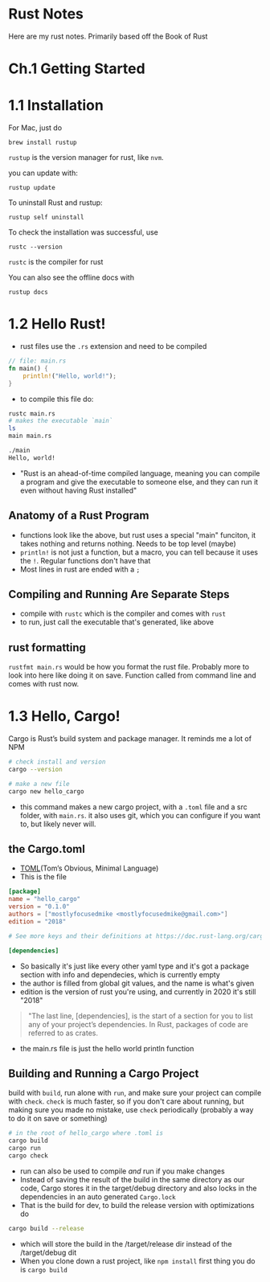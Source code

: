 # Rust Notes
Here are my rust notes. Primarily based off the Book of Rust
# Ch.1 Getting Started

# 1.1 Installation
For Mac, just do
```
brew install rustup
```
`rustup` is the version manager for rust, like `nvm`.

you can update with:
```
rustup update
```

To uninstall Rust and rustup:

```plaintext
rustup self uninstall
```

To check the installation was successful, use
```
rustc --version
```

`rustc` is the compiler for rust

You can also see the offline docs with
```plaintext
rustup docs
```


# 1.2 Hello Rust!
- rust files use the `.rs` extension and need to be compiled

```rust
// file: main.rs
fn main() {
    println!("Hello, world!");
}
```

- to compile this file do:

```bash
rustc main.rs
# makes the executable `main`
ls
main main.rs

./main
Hello, world!
```
- "Rust is an ahead-of-time compiled language, meaning you can compile a program and give the executable to someone else, and they can run it even without having Rust installed"

## Anatomy of a Rust Program
- functions look like the above, but rust uses a special "main" funciton, it takes nothing and returns nothing. Needs to be top level (maybe)
- `println!` is not just a function, but a macro, you can tell because it uses the `!`. Regular functions don't have that
- Most lines in rust are ended with a `;`

## Compiling and Running Are Separate Steps
- compile with `rustc` which is the compiler and comes with `rust`
- to run, just call the executable that's generated, like above


## rust formatting
`rustfmt main.rs` would be how you format the rust file. Probably more to look into here like doing it on save. Function called from command line and comes with rust now.

# 1.3 Hello, Cargo!
Cargo is Rust’s build system and package manager. It reminds me a lot of NPM
```bash
# check install and version
cargo --version

# make a new file
cargo new hello_cargo
```
- this command makes a new cargo project, with a `.toml` file and a src folder, with `main.rs`. it also uses git, which you can configure if you want to, but likely never will.

## the Cargo.toml
- [TOML](https://github.com/toml-lang/toml)(Tom’s Obvious, Minimal Language)
- This is the file

```toml
[package]
name = "hello_cargo"
version = "0.1.0"
authors = ["mostlyfocusedmike <mostlyfocusedmike@gmail.com>"]
edition = "2018"

# See more keys and their definitions at https://doc.rust-lang.org/cargo/reference/manifest.html

[dependencies]
```
- So basically it's just like every other yaml type and it's got a package section with info and dependecies, which is currently empty
- the author is filled from global git values, and the name is what's given
- edition is the version of rust you're using, and currently in 2020 it's still "2018"
> "The last line, [dependencies], is the start of a section for you to list any of your project’s dependencies. In Rust, packages of code are referred to as crates.
- the main.rs file is just the hello world println function

## Building and Running a Cargo Project
build with `build`, run alone with `run`, and make sure your project can compile with `check`. `check` is much faster, so if you don't care about running, but making sure you made no mistake, use `check` periodically (probably a way to do it on save or something)

```bash
# in the root of hello_cargo where .toml is
cargo build
cargo run
cargo check
```
- run can also be used to compile *and* run if you make changes
- Instead of saving the result of the build in the same directory as our code, Cargo stores it in the target/debug directory and also locks in the dependencies in an auto generated `Cargo.lock`
- That is the build for dev, to build the release version with optimizations do

```bash
cargo build --release
```
- which will store the build in the /target/release dir instead of the /target/debug dit
- When you clone down a rust project, like `npm install` first thing you do is `cargo build`